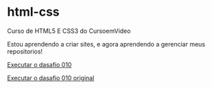 # html-css
 Curso de HTML5 E CSS3 do CursoemVideo

 Estou aprendendo a criar sites, e agora aprendendo a gerenciar meus repositorios!

 <a href="https://gabrielferreirarangel.github.io/html-css/desafios/desafio010/index.html">Executar o dasafio 010

 <a href="https://gabrielferreirarangel.github.io/html-css/desafios/desafio10-original/android.html">Executar o dasafio 010 original
